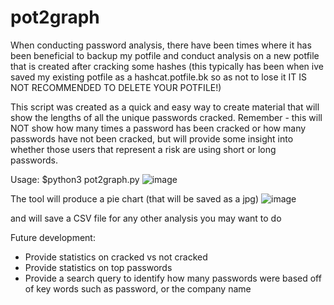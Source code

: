 # pot2graph


When conducting password analysis, there have been times where it has been beneficial to backup my potfile and conduct analysis on a new potfile that is created after cracking some hashes (this typically has been when ive saved my existing potfile as a hashcat.potfile.bk so as not to lose it IT IS NOT RECOMMENDED TO DELETE YOUR POTFILE!)

This script was created as a quick and easy way to create material that will show the lengths of all the unique passwords cracked.
Remember - this will NOT show how many times a password has been cracked or how many passwords have not been cracked, but will provide some insight into whether those users that represent a risk are using short or long passwords.

Usage:
$python3 pot2graph.py
![image](https://user-images.githubusercontent.com/108965118/212789185-127702dc-ce5c-4efc-9b55-8990c38f8e9e.png)

The tool will produce a pie chart (that will be saved as a jpg)
![image](https://user-images.githubusercontent.com/108965118/212789253-2a1dc785-e648-4897-b7be-586e4a522dce.png)

and will save a CSV file for any other analysis you may want to do



Future development:
* Provide statistics on cracked vs not cracked
* Provide statistics on top passwords
* Provide a search query to identify how many passwords were based off of key words such as password, or the company name

